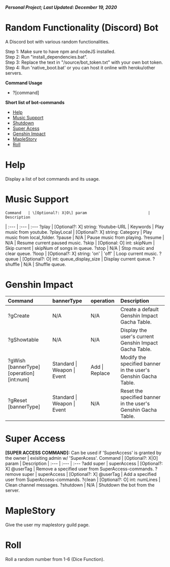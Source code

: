 ***Personal Project; Last Updated: December 19, 2020***
# Random Functionality (Discord) Bot #
A Discord bot with various random functionalities.

Step 1: Make sure to have npm and nodeJS installed.<br/>
Step 2: Run "install_dependencies.bat".<br/>
Step 3: Replace the text in "/source/bot_token.txt" with your own bot token.<br/>
Step 4: Run 'native_boot.bat' or you can host it online with heroku/other servers.<br/>

**Command Usage**
- \?\[command\]

**Short list of bot-commands**
- [Help](#Help)
- [Music Support](#Music-Support)
- [Shutdown](#Shutdown)
- [Super Acess](#Super-Access)
- [Genshin Impact](#Genshin-Impact)
- [MapleStory](#MapleStory)
- [Roll](#Roll)

# Help #
Display a list of bot commands and its usage.

# Music Support #
    Command   | \[Optional?: X|O\] param                           | Description
|    :---     | :---                                               | :---
?play         | \[Optional?: X\] string: Youtube-URL \| Keywords   | Play music from youtube.
?playLocal    | \[Optional?: X\] string: Category                  | Play music from local_folder.
?pause        | N/A                                                | Pause music from playing.
?resume       | N/A                                                | Resume current paused music.
?skip         | \[Optional: O\] int: skipNum                       | Skip current \| skipNum of songs in queue.
?stop         | N/A                                                | Stop music and clear queue.
?loop         | \[Optional?: X\] string: 'on' \| 'off'             | Loop current music.
?queue        | \[Optional?: O\] int: queue_display_size           | Display current queue.
?shuffle      | N/A                                                | Shuffle queue.

# Genshin Impact #
Command | bannerType | operation | Description
| :--- | :--- | :--- | :---
?gCreate | N/A | N/A | Create a default Genshin Impact Gacha Table.
?gShowtable | N/A | N/A | Display the user's current Genshin Impact Gacha Table.
?gWish \[bannerType\]\[operation\]\[int:num\] | Standard \| Weapon \| Event | Add \| Replace | Modify the specified banner in the user's Genshin Gacha Table.
?gReset \[bannerType\] | Standard \| Weapon \| Event | N/A | Reset the specified banner in the user's Genshin Gacha Table.

# Super Access #
**\[SUPER ACCESS COMMAND\]:** Can be used if 'SuperAccess' is granted by the owner \| exisiting admin w/ 'SuperAcess'.
Command | \[Optional?: X|O\] param | Description
| :--- | :--- | :---
?add super \| superAccess | \[Optional?: X\] @userTag | Remove a specified user from SuperAccess-commands.
?remove super \| superAccess | \[Optional?: X\] @userTag | Add a specified user from SuperAccess-commands.
?clean | \[Optional?: O\] int: numLines | Clean channel messages.
?shutdown | N/A | Shutdown the bot from the server.

# MapleStory #
Give the user my maplestory guild page.

# Roll #
Roll a random number from 1-6 (Dice Function).
